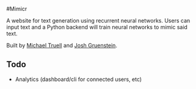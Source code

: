 #Mimicr

A website for text generation using recurrent neural networks.  Users can input text and a Python backend will train neural networks to mimic said text.


Built by [Michael Truell](https://github.com/truell20 "Michael Truell") and [Josh Gruenstein](https://github.com/joshuagruenstein "Josh Gruenstein").


## Todo

- Analytics (dashboard/cli for connected users, etc)
